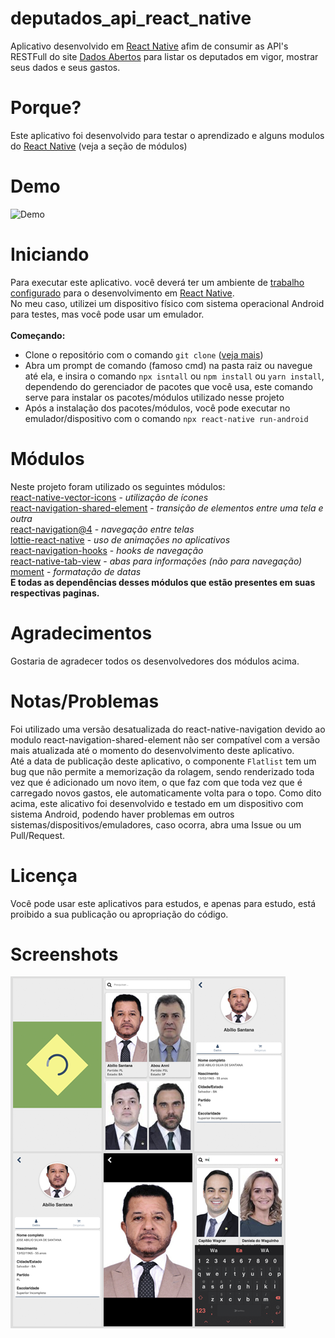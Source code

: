 # deputados_api_react_native
Aplicativo desenvolvido em [React Native](https://reactnative.dev) afim de consumir as API's RESTFull do site [Dados Abertos](https://dadosabertos.camara.leg.br/swagger/api.html) para listar os deputados em vigor, mostrar seus dados e seus gastos. </br>

# Porque?
Este aplicativo foi desenvolvido para testar o aprendizado e alguns modulos do [React Native](https://reactnative.dev) (veja a seção de módulos)</br>

# Demo
![Demo](https://github.com/diegodls/deputados_api_react_native/blob/assets/deputados_api_react_native_gif.gif)</br>

# Iniciando
Para executar este aplicativo. você deverá ter um ambiente de [trabalho configurado](https://www.google.com/) para o desenvolvimento em [React Native](https://reactnative.dev).</br>
No meu caso, utilizei um dispositivo físico com sistema operacional Android para testes, mas você pode usar um emulador.</br></br>
**Começando:**
* Clone o repositório com o comando `git clone` ([veja mais](https://help.github.com/pt/github/creating-cloning-and-archiving-repositories/cloning-a-repository))
* Abra um prompt de comando (famoso cmd) na pasta raiz ou navegue até ela, e insira o comando `npx isntall` ou `npm install` ou `yarn install`, dependendo do gerenciador de pacotes que você usa, este comando serve para instalar os pacotes/módulos utilizado nesse projeto
* Após a instalação dos pacotes/módulos, você pode executar no emulador/dispositivo com o comando `npx react-native run-android`
# Módulos
Neste projeto foram utilizado os seguintes módulos:</br>
[react-native-vector-icons](https://github.com/oblador/react-native-vector-icons) - *utilização de ícones*</br>
[react-navigation-shared-element](https://github.com/IjzerenHein/react-navigation-shared-element) - *transição de elementos entre uma tela e outra*</br>
[react-navigation@4](https://reactnavigation.org/) - *navegação entre telas*</br>
[lottie-react-native](https://github.com/react-native-community/lottie-react-native) - *uso de animações no aplicativos*</br>
[react-navigation-hooks](https://github.com/react-navigation/hooks) - *hooks de navegação*</br>
[react-native-tab-view](https://github.com/react-native-community/react-native-tab-view) - *abas para informações (não para navegação)*</br>
[moment](https://momentjs.com/) - *formatação de datas*</br>
**E todas as dependências desses módulos que estão presentes em suas respectivas paginas.**

# Agradecimentos
Gostaria de agradecer todos os desenvolvedores dos módulos acima.

# Notas/Problemas
Foi utilizado uma versão desatualizada do react-native-navigation devido ao modulo react-navigation-shared-element não ser compatível com a versão mais atualizada até o momento do desenvolvimento deste aplicativo. </br>
Até a data de publicação deste aplicativo, o componente `Flatlist` tem um bug que não permite a memorização da rolagem, sendo renderizado toda vez que é adicionado um novo item, o que faz com que toda vez que é carregado novos gastos, ele automaticamente volta para o topo.
Como dito acima, este alicativo foi desenvolvido e testado em um dispositivo com sistema Android, podendo haver problemas em outros sistemas/dispositivos/emuladores, caso ocorra, abra uma Issue ou um Pull/Request.

# Licença
Você pode usar este aplicativos para estudos, e apenas para estudo, está proibido a sua publicação ou apropriação do código.

# Screenshots
![Screenshots](https://github.com/diegodls/deputados_api_react_native/blob/assets/deputados_api_react_native_png.png)</br>


